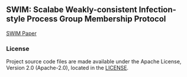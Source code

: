 ## SWIM: Scalabe Weakly-consistent Infection-style Process Group Membership Protocol 

[SWIM Paper](http://www.cs.cornell.edu/projects/Quicksilver/public_pdfs/SWIM.pdf)


### License

Project source code files are made available under the Apache License, Version 2.0 (Apache-2.0), located in the [LICENSE](LICENSE).
